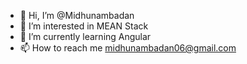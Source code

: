 - 👋 Hi, I’m @Midhunambadan
- 👀 I’m interested in MEAN Stack
- 🌱 I’m currently learning Angular
- 📫 How to reach me midhunambadan06@gmail.com
<!---
Midhunambadan/Midhunambadan is a ✨ special ✨ repository because its `README.md` (this file) appears on your GitHub profile.
You can click the Preview link to take a look at your changes.
--->
